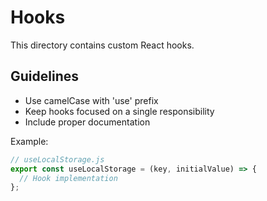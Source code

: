 # Hooks

This directory contains custom React hooks.

## Guidelines
- Use camelCase with 'use' prefix
- Keep hooks focused on a single responsibility
- Include proper documentation

Example:
```javascript
// useLocalStorage.js
export const useLocalStorage = (key, initialValue) => {
  // Hook implementation
};
```
